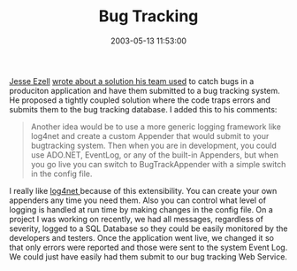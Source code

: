 ﻿---
layout: post
title: "Bug Tracking"
comments: false
date: 2003-05-13 11:53:00
categories:
 - Technology
subtext-id: 7fc29eb7-fc29-427d-87a0-8bf0c00f6f6b
alias: /blog/Bug-Tracking.aspx
---


[Jesse Ezell](http://dotnetweblogs.com/jezell/) [wrote about a solution his team used](http://dotnetweblogs.com/jezell/posts/6985.aspx) to catch bugs in a produciton application and have them submitted to a bug tracking system. He proposed a tightly coupled solution where the code traps errors and submits them to the bug tracking database. I added this to his comments:

> Another idea would be to use a more generic logging framework like log4net and create a custom Appender that would submit to your bugtracking system. Then when you are in development, you could use ADO.NET, EventLog, or any of the built-in Appenders, but when you go live you can switch to BugTrackAppender with a simple switch in the config file.

I really like [log4net ](http://sourceforge.net/projects/log4net)because of this extensibility. You can create your own appenders any time you need them. Also you can control what level of logging is handled at run time by making changes in the config file. On a project I was working on recently, we had all messages, regardless of severity, logged to a SQL Database so they could be easily monitored by the developers and testers. Once the application went live, we changed it so that only errors were reported and those were sent to the system Event Log. We could just have easily had them submit to our bug tracking Web Service.
